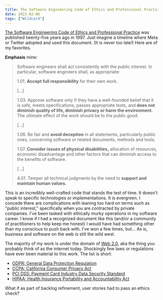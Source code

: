 ```yaml
---
title: The Software Engineering Code of Ethics and Professional Practice, 1997
date: 2023-02-06
tags: ["Wildcard"]
---
```


[The Software Engineering Code of Ethics and Professional Practice](https://ethics.acm.org/code-of-ethics/software-engineering-code/) was published twenty-five years ago in 1997. Just imagine a timeline where Meta or Twitter adopted and used this document. (It is never too late!) Here are of my favorites.

**Emphasis** mine:

> Software engineers shall act consistently with the public interest. In particular, software engineers shall, as appropriate:
>
> 1.01. **Accept full responsibility** for their own work.
>
> [...]
>
> 1.03. Approve software only if they have a well-founded belief that it is safe, meets specifications, passes appropriate tests, and **does not diminish quality of life, diminish privacy or harm the environment.** The ultimate effect of the work should be to the public good.
>
> [...]
>
> 1.06. Be fair and **avoid deception** in all statements, particularly public ones, concerning software or related documents, methods and tools.
>
> 1.07. **Consider issues of physical disabilities,** allocation of resources, economic disadvantage and other factors that can diminish access to the benefits of software.
>
> [...]
>
> 4.01. Temper all technical judgments by the need to **support and maintain human values.**

This is an incredibly well-crafted code that stands the test of time. It doesn't speak to specific technologies or implementations. It is evergreen. I concede there are complications with leaning too hard on terms such as "public interest," specifically when you are contracted by private companies. I've been tasked with ethically murky operations in my software career. I know if I had a recognized document like this (and/or a community of practitioners to help keep me honest) I would have had something other than my conscious to push back with. I've won a few times, but... As is, business and software on the web is still the wild west.

The majority of my work is under the domain of [Web 2.0](https://en.wikipedia.org/wiki/Web_2.0), aka the thing you probably think of as the internet today. Shockingly few laws or regulations have ever been material to this work. The list is short:

- [GDPR: General Data Protection Regulation](https://gdpr.eu/what-is-gdpr/)
- [CCPA: California Consumer Privacy Act](https://www.oag.ca.gov/privacy/ccpa)
- [PCI DSS: Payment Card Industry Data Security Standard](https://www.pcisecuritystandards.org/about_us/)
- [HIPAA: Health Insurance Portability and Accountability Act](https://www.hhs.gov/hipaa/for-individuals/guidance-materials-for-consumers/index.html)

What if as part of backlog refinement, user stories had to pass an ethics check?
